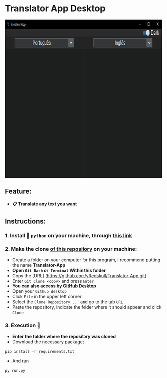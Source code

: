 # Translator App Desktop

<img src="./assets/images/readme.png" width="798" height="508">

## **Feature:**
* **📋 Translate any text you want**

## **Instructions:**

### **1. Install 🐍 `python` on your machine, through [this link](https://www.python.org/)**

### **2. Make the clone [of this repository](https://github.com/yRedskull/Translator-App.git) on your machine:**

* Create a folder on your computer for this program, I recommend putting the name **Translator-App** <br>
* **Open `Git Bash` or` Terminal` Within this folder <br>**
* Copy the [URL] (https://github.com/yRedskull/Translator-App.git)
* Enter `Git Clone <copy>` and press `Enter` <br>
* **You can also access by [GitHub Desktop](https://desktop.github.com/) <br>**
* Open your `Github desktop` <br>
* Click `File` in the upper left corner <br>
* Select the `Clone Repository ...` and go to the tab `URL` <br>
* Paste the repository, indicate the folder where it should appear and click `Clone` <br>

### **3. Execution 🦈**
* **Enter the folder where the repository was cloned**
* Download the necessary packages
```
pip install -r requirements.txt
``` 
* And run
```
py run.py
```
